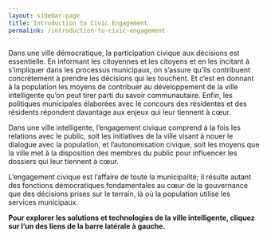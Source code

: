 ```yaml
---
layout: sidebar-page
title: Introduction to Civic Engagement
permalink: /introduction-to-civic-engagement
---
```


Dans une ville démocratique, la participation civique aux décisions est essentielle. En informant les citoyennes et les citoyens et en les incitant à s’impliquer dans les processus municipaux, on s’assure qu’ils contribuent concrètement à prendre les décisions qui les touchent. Et c’est en donnant à la population les moyens de contribuer au développement de la ville intelligente qu’on peut tirer parti du savoir communautaire. Enfin, les politiques municipales élaborées avec le concours des résidentes et des résidents répondent davantage aux enjeux qui leur tiennent à cœur.

Dans une ville intelligente, l’engagement civique comprend à la fois les relations avec le public, soit les initiatives de la ville visant à nouer le dialogue avec la population, et l’autonomisation civique, soit les moyens que la ville met à la disposition des membres du public pour influencer les dossiers qui leur tiennent à cœur.

L’engagement civique est l’affaire de toute la municipalité; il résulte autant des fonctions démocratiques fondamentales au cœur de la gouvernance que des décisions prises sur le terrain, là où la population utilise les services municipaux.

**Pour explorer les solutions et technologies de la ville intelligente, cliquez sur l’un des liens de la barre latérale à gauche.**
